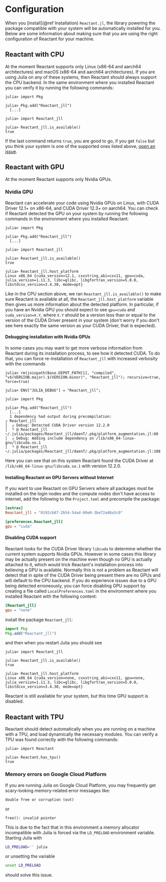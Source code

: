 # Configuration

When you [install](@ref Installation) `Reactant.jl`, the library powering the package compatible with your system will be automatically installed for you.
Below are some information about making sure that you are using the right configuration of Reactant for your machine.

## Reactant with CPU

At the moment Reactant supports only Linux (x86-64 and aarch64 architectures) and macOS (x86-64 and aarch64 architectures).
If you are using Julia on any of these systems, then Reactant should always support the CPU backend.
In the same environment where you installed Reactant you can verify it by running the following commands:

```julia-repl
julia> import Pkg

julia> Pkg.add("Reactant_jll")
  [...]

julia> import Reactant_jll

julia> Reactant_jll.is_available()
true
```

If the last command returns `true`, you are good to go, if you get `false` but you think your system is one of the supported ones listed above, [open an issue](https://github.com/EnzymeAD/Reactant.jl/issues/new/choose).

## Reactant with GPU

At the moment Reactant supports only Nvidia GPUs.

### Nvidia GPU

Reactant can accelerate your code using Nvidia GPUs on Linux, with CUDA Driver 12.1+ on x86-64, and CUDA Driver 12.3+ on aarch64.
You can check if Reactant detected the GPU on your system by running the following commands in the environment where you installed Reactant:

```julia-repl
julia> import Pkg

julia> Pkg.add("Reactant_jll")
  [...]

julia> import Reactant_jll

julia> Reactant_jll.is_available()
true

julia> Reactant_jll.host_platform
Linux x86_64 {cuda_version=12.1, cxxstring_abi=cxx11, gpu=cuda, julia_version=1.11.3, libc=glibc, libgfortran_version=5.0.0, libstdcxx_version=3.4.30, mode=opt}
```

Like in the CPU section above, we ran `Reactant_jll.is_available()` to make sure Reactant is available at all, the `Reactant_jll.host_platform` variable then gives us more information about the detected platform.
In particular, if you have an Nvidia GPU you should expect to see `gpu=cuda` and `cuda_version=X.Y`, where `X.Y` should be a version less than or equal to the version of the CUDA Driver present in your system (don't worry if you don't see here exactly the same version as your CUDA Driver, that is expected).

#### Debugging installation with Nvidia GPUs

In some cases you may want to get more verbose information from Reactant during its installation process, to see how it detected CUDA.
To do that, you can force re-installation of `Reactant_jll` with increased verbosity with the commands

```julia-repl
julia> rm(joinpath(Base.DEPOT_PATH[1], "compiled", "v$(VERSION.major).$(VERSION.minor)", "Reactant_jll"); recursive=true, force=true)

julia> ENV["JULIA_DEBUG"] = "Reactant_jll";

julia> import Pkg

julia> Pkg.add("Reactant_jll")
  [...]
  1 dependency had output during precompilation:
┌ Reactant_jll
│  ┌ Debug: Detected CUDA Driver version 12.2.0
│  └ @ Reactant_jll ~/.julia/packages/Reactant_jll/daenT/.pkg/platform_augmentation.jl:60
│  ┌ Debug: Adding include dependency on /lib/x86_64-linux-gnu/libcuda.so.1
│  └ @ Reactant_jll ~/.julia/packages/Reactant_jll/daenT/.pkg/platform_augmentation.jl:108
```

Here you can see that on this system Reactant found the CUDA Driver at `/lib/x86_64-linux-gnu/libcuda.so.1` with version 12.2.0.

#### Installing Reactant on GPU Servers without Internet

If you want to use Reactant on GPU Servers where all packages must be installed on the login nodes and the compute nodes don't have access to internet, add the following to the `Project.toml` and precompile the package:

```toml
[extras]
Reactant_jll = "0192cb87-2b54-54ad-80e0-3be72ad8a3c0"

[preferences.Reactant_jll]
gpu = "cuda"
```

#### Disabling CUDA support

Reactant looks for the CUDA Driver library `libcuda` to determine whether the current system supports Nvidia GPUs.
However in some cases this library may be actually present on the machine even though no GPU is actually attached to it, which would trick Reactant's installation process into believing a GPU is available.
Normally this is not a problem as Reactant will detect that in spite of the CUDA Driver being present there are no GPUs and will default to the CPU backend.
If you do experience issues due to a GPU being detected erroneously, you can force disabling GPU support by creating a file called `LocalPreferences.toml` in the environment where you installed Reactant with the following content:

```toml
[Reactant_jll]
gpu = "none"
```

install the package `Reactant_jll`:

```julia
import Pkg
Pkg.add("Reactant_jll")
```

and then when you restart Julia you should see

```julia-repl
julia> import Reactant_jll

julia> Reactant_jll.is_available()
true

julia> Reactant_jll.host_platform
Linux x86_64 {cuda_version=none, cxxstring_abi=cxx11, gpu=none, julia_version=1.11.3, libc=glibc, libgfortran_version=5.0.0, libstdcxx_version=3.4.30, mode=opt}
```

Reactant is still available for your system, but this time GPU support is disabled.

## Reactant with TPU

Reactant should detect automatically when you are running on a machine with a TPU, and load dynamically the necessary modules.
You can verify a TPU was found correctly with the following commands:

```julia-repl
julia> import Reactant

julia> Reactant.has_tpu()
true
```

### Memory errors on Google Cloud Platform

If you are running Julia on Google Cloud Platform, you may frequently get scary-looking memory-related error messages like:

```
double free or corruption (out)
```

or

```
free(): invalid pointer
```

This is due to the fact that in this environment a memory allocator incompatible with Julia is forced via the `LD_PRELOAD` environment variable.
Starting Julia with

```sh
LD_PRELOAD='' julia
```

or unsetting the variable

```sh
unset LD_PRELOAD
```

should solve this issue.
